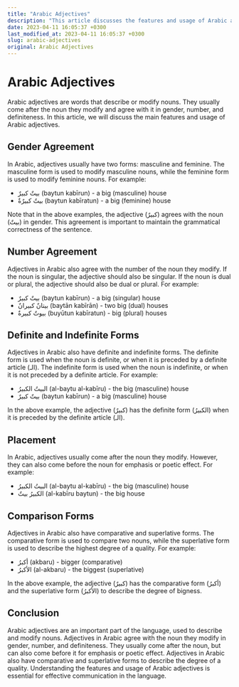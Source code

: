 ```yaml
---
title: "Arabic Adjectives"
description: "This article discusses the features and usage of Arabic adjectives, including their gender and number agreement, placement, and comparison forms."
date: 2023-04-11 16:05:37 +0300
last_modified_at: 2023-04-11 16:05:37 +0300
slug: arabic-adjectives
original: Arabic Adjectives
---
```

# Arabic Adjectives

Arabic adjectives are words that describe or modify nouns. They usually come after the noun they modify and agree with it in gender, number, and definiteness. In this article, we will discuss the main features and usage of Arabic adjectives.

## Gender Agreement

In Arabic, adjectives usually have two forms: masculine and feminine. The masculine form is used to modify masculine nouns, while the feminine form is used to modify feminine nouns. For example:

- بيتٌ كبيرٌ (baytun kabīrun) - a big (masculine) house
- بيتٌ كبيرٌةٌ (baytun kabīratun) - a big (feminine) house

Note that in the above examples, the adjective (كبيرٌ) agrees with the noun (بيتٌ) in gender. This agreement is important to maintain the grammatical correctness of the sentence.

## Number Agreement

Adjectives in Arabic also agree with the number of the noun they modify. If the noun is singular, the adjective should also be singular. If the noun is dual or plural, the adjective should also be dual or plural. For example:

- بيتٌ كبيرٌ (baytun kabīrun) - a big (singular) house
- بيتانٌ كبيرانٌ (baytān kabīrān) - two big (dual) houses
- بيوتٌ كبيرةٌ (buyūtun kabīratun) - big (plural) houses

## Definite and Indefinite Forms

Adjectives in Arabic also have definite and indefinite forms. The definite form is used when the noun is definite, or when it is preceded by a definite article (الـ). The indefinite form is used when the noun is indefinite, or when it is not preceded by a definite article. For example:

- البيتُ الكبيرُ (al-baytu al-kabīru) - the big (masculine) house
- بيتٌ كبيرٌ (baytun kabīrun) - a big (masculine) house

In the above example, the adjective (كبيرٌ) has the definite form (الكبيرُ) when it is preceded by the definite article (الـ).

## Placement

In Arabic, adjectives usually come after the noun they modify. However, they can also come before the noun for emphasis or poetic effect. For example:

- البيتُ الكبيرُ (al-baytu al-kabīru) - the big (masculine) house
- الكبيرُ بيتٌ (al-kabīru baytun) - the big house

## Comparison Forms

Adjectives in Arabic also have comparative and superlative forms. The comparative form is used to compare two nouns, while the superlative form is used to describe the highest degree of a quality. For example:

- أكبرُ (akbaru) - bigger (comparative)
- الأكبرُ (al-akbaru) - the biggest (superlative)

In the above example, the adjective (كبيرٌ) has the comparative form (أكبرُ) and the superlative form (الأكبرُ) to describe the degree of bigness.

## Conclusion

Arabic adjectives are an important part of the language, used to describe and modify nouns. Adjectives in Arabic agree with the noun they modify in gender, number, and definiteness. They usually come after the noun, but can also come before it for emphasis or poetic effect. Adjectives in Arabic also have comparative and superlative forms to describe the degree of a quality. Understanding the features and usage of Arabic adjectives is essential for effective communication in the language.